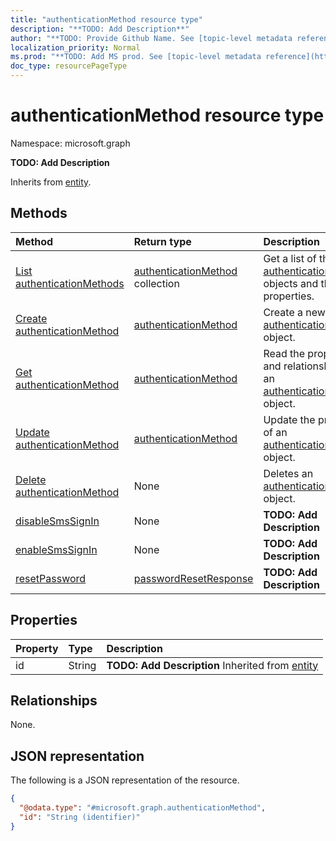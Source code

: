 ```yaml
---
title: "authenticationMethod resource type"
description: "**TODO: Add Description**"
author: "**TODO: Provide Github Name. See [topic-level metadata reference](https://msgo.azurewebsites.net/add/document/guidelines/metadata.html#topic-level-metadata)**"
localization_priority: Normal
ms.prod: "**TODO: Add MS prod. See [topic-level metadata reference](https://msgo.azurewebsites.net/add/document/guidelines/metadata.html#topic-level-metadata)**"
doc_type: resourcePageType
---
```


# authenticationMethod resource type

Namespace: microsoft.graph



**TODO: Add Description**


Inherits from [entity](../resources/entity.md).

## Methods
|Method|Return type|Description|
|:---|:---|:---|
|[List authenticationMethods](../api/authenticationmethod-list.md)|[authenticationMethod](../resources/authenticationmethod.md) collection|Get a list of the [authenticationMethod](../resources/authenticationmethod.md) objects and their properties.|
|[Create authenticationMethod](../api/authenticationmethod-create.md)|[authenticationMethod](../resources/authenticationmethod.md)|Create a new [authenticationMethod](../resources/authenticationmethod.md) object.|
|[Get authenticationMethod](../api/authenticationmethod-get.md)|[authenticationMethod](../resources/authenticationmethod.md)|Read the properties and relationships of an [authenticationMethod](../resources/authenticationmethod.md) object.|
|[Update authenticationMethod](../api/authenticationmethod-update.md)|[authenticationMethod](../resources/authenticationmethod.md)|Update the properties of an [authenticationMethod](../resources/authenticationmethod.md) object.|
|[Delete authenticationMethod](../api/authenticationmethod-delete.md)|None|Deletes an [authenticationMethod](../resources/authenticationmethod.md) object.|
|[disableSmsSignIn](../api/authenticationmethod-disablesmssignin.md)|None|**TODO: Add Description**|
|[enableSmsSignIn](../api/authenticationmethod-enablesmssignin.md)|None|**TODO: Add Description**|
|[resetPassword](../api/authenticationmethod-resetpassword.md)|[passwordResetResponse](../resources/passwordresetresponse.md)|**TODO: Add Description**|

## Properties
|Property|Type|Description|
|:---|:---|:---|
|id|String|**TODO: Add Description** Inherited from [entity](../resources/entity.md)|

## Relationships
None.

## JSON representation
The following is a JSON representation of the resource.
<!-- {
  "blockType": "resource",
  "keyProperty": "id",
  "@odata.type": "microsoft.graph.authenticationMethod",
  "baseType": "microsoft.graph.entity",
  "openType": false
}
-->
``` json
{
  "@odata.type": "#microsoft.graph.authenticationMethod",
  "id": "String (identifier)"
}
```

